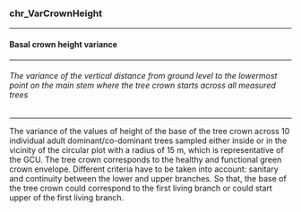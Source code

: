### chr_VarCrownHeight



------
#### Basal crown height variance



------
###### The variance of the vertical distance from ground level to the lowermost point on the main stem where the tree crown starts across all measured trees



------
The variance of the values of height of the base of the tree crown across 10 individual adult dominant/co-dominant trees sampled either inside or in the vicinity of the circular plot with a radius of 15 m, which is representative of the GCU.
The tree crown corresponds to the healthy and functional green crown envelope. Different criteria have to be taken into account: sanitary and continuity between the lower and upper branches. So that, the base of the tree crown could correspond to the first living branch or could start upper of the first living branch. 